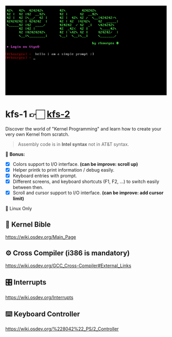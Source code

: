 ![kfs-1](/images/screen-1.png)

# kfs-1 👉🏻 [kfs-2](https://github.com/rbourgeat/kfs-2)
Discover the world of "Kernel Programming" and learn how to create your very own Kernel from scratch.

> Assembly code is in **Intel syntax** not in AT&T syntax.

🎁 **Bonus:**
- [x] Colors support to I/O interface. **(can be improve: scroll up)**
- [x] Helper printk to print information / debug easily.
- [x] Keyboard entries with prompt.
- [x] Different screens, and keyboard shortcuts (F1, F2, ...) to switch easily between then.
- [x] Scroll and cursor support to I/O interface. **(can be improve: add cursor limit)**

🐧 Linux Only

## 📖 Kernel Bible
https://wiki.osdev.org/Main_Page

## ⚙️ Cross Compiler (i386 is mandatory)
https://wiki.osdev.org/GCC_Cross-Compiler#External_Links

## 🎛 Interrupts
https://wiki.osdev.org/Interrupts

## ⌨️ Keyboard Controller
https://wiki.osdev.org/%228042%22_PS/2_Controller
